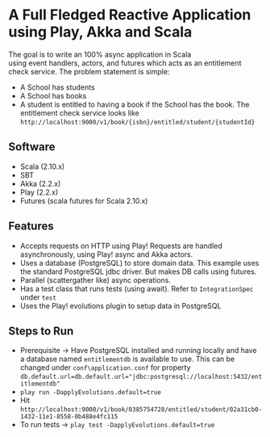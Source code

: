 # A Full Fledged Reactive Application using Play, Akka and Scala #

The goal is to write an 100% async application in Scala using event handlers, actors, and futures which acts as an entitlement check service. The problem statement is simple:
- A School has students
- A School has books
- A student is entitled to having a book if the School has the book. The entitlement check service looks like `http://localhost:9000/v1/book/{isbn}/entitled/student/{studentId}`

Software­
--------
- Scala (2.10.x)
- SBT 
- Akka (2.2.x)
- Play (2.2.x)
- Futures (scala futures for Scala 2.10.x)

Features­
--------
- Accepts requests on HTTP using Play! Requests are handled asynchronously, using Play! async and Akka actors.
- Uses a database (PostgreSQL) to store domain data. This example uses the standard PostgreSQL jdbc driver. But makes DB calls using futures.
- Parallel (scatter­gather like) async operations. 
- Has a test class that runs tests (using await). Refer to `IntegrationSpec` under `test` 
- Uses the Play! evolutions plugin to setup data in PostgreSQL

Steps to Run
------------
- Prerequisite -> Have PostgreSQL installed and running locally and have a database named `entitlementdb` is available to use. This can be changed under `conf\application.conf` for property `db.default.url=db.default.url="jdbc:postgresql://localhost:5432/entitlementdb"`	
- `play run -DapplyEvolutions.default=true`	
- Hit `http://localhost:9000/v1/book/0385754728/entitled/student/02a31cb0-1432-11e1-8558-0b488e4fc115`
- To run tests -> `play test -DapplyEvolutions.default=true`
